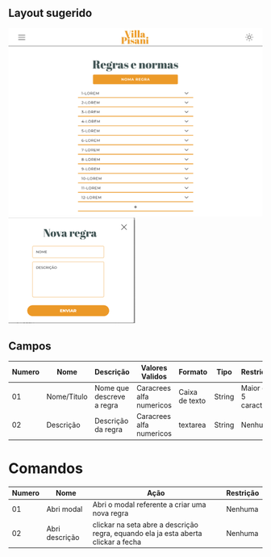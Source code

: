 ## Layout sugerido

![Layout da lista de entregas](../images/Lista-de-regras.png)
![Layout da lista de entregas](../images/criar-regra.png)

## Campos

| Numero | Nome        | Descrição                 | Valores Validos          | Formato        | Tipo   | Restrições             |
| ------ | ----------- | ------------------------- | ------------------------ | -------------- | ------ | ---------------------- |
| 01     | Nome/Titulo | Nome que descreve a regra | Caracrees alfa numericos | Caixa de texto | String | Maior que 5 caracteres |
| 02     | Descrição   | Descrição da regra        | Caracrees alfa numericos | textarea       | String | Nenhuma                |

# Comandos

| Numero | Nome           | Ação                                                                               | Restrição |
| ------ | -------------- | ---------------------------------------------------------------------------------- | --------- |
| 01     | Abri modal     | Abri o modal referente a criar uma nova regra                                      | Nenhuma   |
| 02     | Abri descrição | clickar na seta abre a descrição regra, equando ela ja esta aberta clickar a fecha | Nenhuma   |
